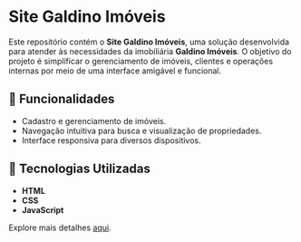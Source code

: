 # Site Galdino Imóveis

Este repositório contém o **Site Galdino Imóveis**, uma solução desenvolvida para atender às necessidades da imobiliária **Galdino Imóveis**. O objetivo do projeto é simplificar o gerenciamento de imóveis, clientes e operações internas por meio de uma interface amigável e funcional.

## 🏡 Funcionalidades
- Cadastro e gerenciamento de imóveis.
- Navegação intuitiva para busca e visualização de propriedades.
- Interface responsiva para diversos dispositivos.

## 🚀 Tecnologias Utilizadas
- **HTML**
- **CSS**
- **JavaScript**

Explore mais detalhes [aqui](https://github.com/Julia-Soares-saz/Site-Galdino-Imoveis).
